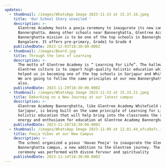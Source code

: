 ```yaml
---
updates:
  - thumbnail: /images/WhatsApp Image 2023-11-23 at 15.37.16.jpeg
    title: 'Our School Story unveiled '
    description: >-
      Glentree Academy hosts a pooja ceremony to inaugurate its new campus at
      Bannerghatta. Among other schools near Bannerghatta, Glentree Academy
      Bannerghatta mission is to be one of the top schools in Bannerghatta Road,
      Bangalore. It offers pre-primary, Grade1 to Grade 4
    publishedDate: 2023-12-03T18:30:00.000Z
  - thumbnail: /images/Board.jpg
    title: Through the lens of Learning
    description: >-
      The motto of Glentree Academy is “ Learning For Life”. The hallmark of the
      Glentree culture is to impart high-quality holistic education which has
      helped us in becoming one of the top schools in Sarjapur and Whitefield.
      We are going to follow the same principles at our new Bannerghatta campus
      also.
    publishedDate: 2023-11-29T18:30:00.000Z
  - thumbnail: /images/WhatsApp Image 2023-11-23 at 15.33.21.jpeg
    title: Embarking on a New Journey at our latest campus
    description: >-
      Glentree Academy Bannerghatta, like Glentree Academy Whitefield and
      Sarjapur, is being built on the same principle of Learning for Life and
      holistic education that will help bring into the classrooms the same
      energy and enthusiasm for education at Glentree Academy Bannerghatta also.
    publishedDate: 2023-11-26T18:30:00.000Z
  - thumbnail: /images/WhatsApp Image 2023-11-09 at 12.01.44_efca9afc.jpg
    title: Pooja Vibes at our New Campus
    description: >-
      The school organized a pious 'Havan Pooja' to inaugurate the Glentree
      Bannerghatta campus, a new addition to the Glentree journey. The whole
      ceremony was performed with divine fervour and spirituality
    publishedDate: 2023-11-14T18:30:00.000Z
---
```


